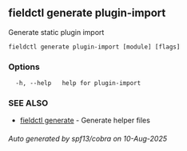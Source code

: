 ## fieldctl generate plugin-import

Generate static plugin import

```
fieldctl generate plugin-import [module] [flags]
```

### Options

```
  -h, --help   help for plugin-import
```

### SEE ALSO

* [fieldctl generate](fieldctl_generate.md)	 - Generate helper files

###### Auto generated by spf13/cobra on 10-Aug-2025
